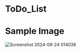 # ToDo_List

# Sample Image
![Screenshot 2024-08-24 014038](https://github.com/user-attachments/assets/6f7b7d05-aebe-4c63-9af9-1f701f52bfa7)
